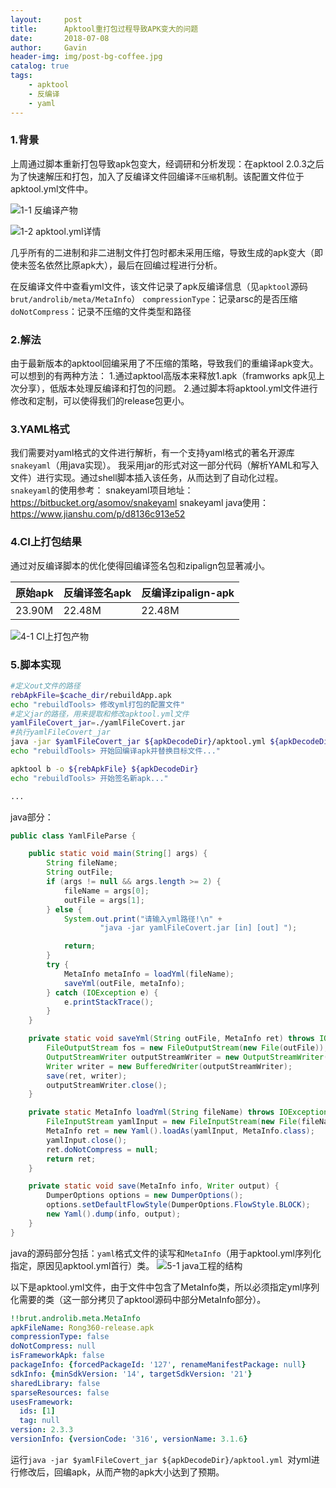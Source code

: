 ```yaml
---
layout:     post
title:      Apktool重打包过程导致APK变大的问题
date:       2018-07-08
author:     Gavin
header-img: img/post-bg-coffee.jpg
catalog: true
tags:
    - apktool
    - 反编译
    - yaml
---
```




### 1.背景

上周通过脚本重新打包导致apk包变大，经调研和分析发现：在apktool 2.0.3之后为了快速解压和打包，加入了反编译文件回编译`不压缩`机制。该配置文件位于apktool.yml文件中。

![1-1 反编译产物](https://upload-images.jianshu.io/upload_images/1689923-15f69ca69efbeb1e.png?imageMogr2/auto-orient/strip%7CimageView2/2/w/1240)

![1-2 apktool.yml详情](https://upload-images.jianshu.io/upload_images/1689923-545bd2ad2644fcb7.png?imageMogr2/auto-orient/strip%7CimageView2/2/w/1240)

几乎所有的二进制和非二进制文件打包时都未采用压缩，导致生成的apk变大（即使未签名依然比原apk大），最后在回编过程进行分析。

在反编译文件中查看yml文件，该文件记录了apk反编译信息（见`apktool`源码`brut/androlib/meta/MetaInfo`）
`compressionType`：记录arsc的是否压缩
`doNotCompress`：记录不压缩的文件类型和路径


### 2.解法
由于最新版本的apktool回编采用了不压缩的策略，导致我们的重编译apk变大。
可以想到的有两种方法：
1.通过apktool高版本来释放1.apk（framworks apk见上次分享），低版本处理反编译和打包的问题。
2.通过脚本将apktool.yml文件进行修改和定制，可以使得我们的release包更小。

### 3.YAML格式
我们需要对yaml格式的文件进行解析，有一个支持yaml格式的著名开源库`snakeyaml`（用java实现）。
我采用jar的形式对这一部分代码（解析YAML和写入文件）进行实现。通过shell脚本插入该任务，从而达到了自动化过程。
`snakeyaml`的使用参考：
snakeyaml项目地址：https://bitbucket.org/asomov/snakeyaml
snakeyaml java使用：https://www.jianshu.com/p/d8136c913e52

### 4.CI上打包结果
通过对反编译脚本的优化使得回编译签名包和zipalign包显著减小。

| 原始apk        | 反编译签名apk           | 反编译zipalign-apk  |
| ------------- |-------------| ----- |
| 23.90M     | 22.48M| 22.48M |

![4-1 CI上打包产物](https://upload-images.jianshu.io/upload_images/1689923-257f9985b17ae0ed.png?imageMogr2/auto-orient/strip%7CimageView2/2/w/1240)
### 5.脚本实现

```bash
#定义out文件的路径
rebApkFile=$cache_dir/rebuildApp.apk
echo "rebuildTools> 修改yml打包的配置文件"
#定义jar的路径，用来提取和修改apktool.yml文件
yamlFileCovert_jar=./yamlFileCovert.jar
#执行yamlFileCovert_jar
java -jar $yamlFileCovert_jar ${apkDecodeDir}/apktool.yml ${apkDecodeDir}/apktool.yml
echo "rebuildTools> 开始回编译apk并替换目标文件..."

apktool b -o ${rebApkFile} ${apkDecodeDir}
echo "rebuildTools> 开始签名新apk..."

...

```

java部分：

```java
public class YamlFileParse {

    public static void main(String[] args) {
        String fileName;
        String outFile;
        if (args != null && args.length >= 2) {
            fileName = args[0];
            outFile = args[1];
        } else {
            System.out.print("请输入yml路径!\n" +
                    "java -jar yamlFileCovert.jar [in] [out] ");

            return;
        }
        try {
            MetaInfo metaInfo = loadYml(fileName);
            saveYml(outFile, metaInfo);
        } catch (IOException e) {
            e.printStackTrace();
        }
    }

    private static void saveYml(String outFile, MetaInfo ret) throws IOException {
        FileOutputStream fos = new FileOutputStream(new File(outFile));
        OutputStreamWriter outputStreamWriter = new OutputStreamWriter(fos, StandardCharsets.UTF_8);
        Writer writer = new BufferedWriter(outputStreamWriter);
        save(ret, writer);
        outputStreamWriter.close();
    }

    private static MetaInfo loadYml(String fileName) throws IOException {
        FileInputStream yamlInput = new FileInputStream(new File(fileName));
        MetaInfo ret = new Yaml().loadAs(yamlInput, MetaInfo.class);
        yamlInput.close();
        ret.doNotCompress = null;
        return ret;
    }

    private static void save(MetaInfo info, Writer output) {
        DumperOptions options = new DumperOptions();
        options.setDefaultFlowStyle(DumperOptions.FlowStyle.BLOCK);
        new Yaml().dump(info, output);
    }
}

```

java的源码部分包括：`yaml`格式文件的读写和`MetaInfo`（用于apktool.yml序列化指定，原因见apktool.yml首行）类。
![5-1 java工程的结构](https://upload-images.jianshu.io/upload_images/1689923-af2d872841d354af.png?imageMogr2/auto-orient/strip%7CimageView2/2/w/1240)

以下是apktool.yml文件，由于文件中包含了MetaInfo类，所以必须指定yml序列化需要的类（这一部分拷贝了apktool源码中部分MetaInfo部分）。

```yml
!!brut.androlib.meta.MetaInfo
apkFileName: Rong360-release.apk
compressionType: false
doNotCompress: null
isFrameworkApk: false
packageInfo: {forcedPackageId: '127', renameManifestPackage: null}
sdkInfo: {minSdkVersion: '14', targetSdkVersion: '21'}
sharedLibrary: false
sparseResources: false
usesFramework:
  ids: [1]
  tag: null
version: 2.3.3
versionInfo: {versionCode: '316', versionName: 3.1.6}
```

运行`java -jar $yamlFileCovert_jar ${apkDecodeDir}/apktool.yml `对yml进行修改后，回编apk，从而产物的apk大小达到了预期。
